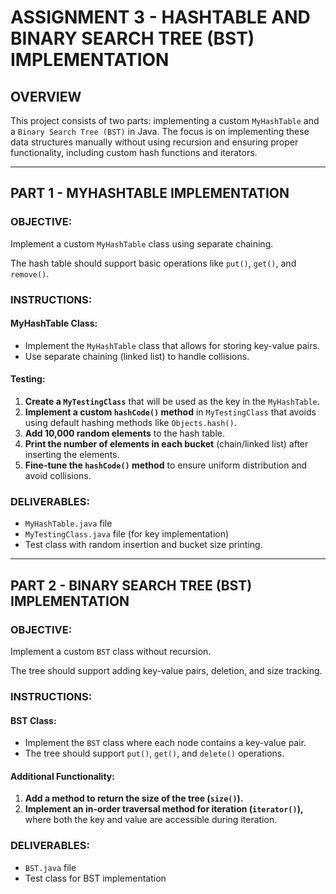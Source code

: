 # **ASSIGNMENT 3 - HASHTABLE AND BINARY SEARCH TREE (BST) IMPLEMENTATION**

## **OVERVIEW**  
This project consists of two parts: implementing a custom `MyHashTable` and a `Binary Search Tree (BST)` in Java. The focus is on implementing these data structures manually without using recursion and ensuring proper functionality, including custom hash functions and iterators.

---

## **PART 1 - MYHASHTABLE IMPLEMENTATION**

### **OBJECTIVE:**  
Implement a custom `MyHashTable` class using separate chaining.

The hash table should support basic operations like `put()`, `get()`, and `remove()`.

### **INSTRUCTIONS:**

#### **MyHashTable Class:**
- Implement the `MyHashTable` class that allows for storing key-value pairs.
- Use separate chaining (linked list) to handle collisions.

#### **Testing:**
1. **Create a `MyTestingClass`** that will be used as the key in the `MyHashTable`.
2. **Implement a custom `hashCode()` method** in `MyTestingClass` that avoids using default hashing methods like `Objects.hash()`.
3. **Add 10,000 random elements** to the hash table.
4. **Print the number of elements in each bucket** (chain/linked list) after inserting the elements.
5. **Fine-tune the `hashCode()` method** to ensure uniform distribution and avoid collisions.

### **DELIVERABLES:**
- `MyHashTable.java` file
- `MyTestingClass.java` file (for key implementation)
- Test class with random insertion and bucket size printing.

---

## **PART 2 - BINARY SEARCH TREE (BST) IMPLEMENTATION**

### **OBJECTIVE:**  
Implement a custom `BST` class without recursion.

The tree should support adding key-value pairs, deletion, and size tracking.

### **INSTRUCTIONS:**

#### **BST Class:**
- Implement the `BST` class where each node contains a key-value pair.
- The tree should support `put()`, `get()`, and `delete()` operations.

#### **Additional Functionality:**
1. **Add a method to return the size of the tree (`size()`).**
2. **Implement an in-order traversal method for iteration (`iterator()`),** where both the key and value are accessible during iteration.

### **DELIVERABLES:**
- `BST.java` file
- Test class for BST implementation
